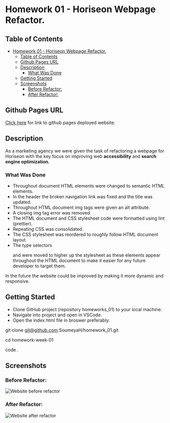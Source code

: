 # Homework 01 - Horiseon Webpage Refactor.

## Table of Contents

- [Homework 01 - Horiseon Webpage Refactor.](#homework-01---horiseon-webpage-refactor)
  - [Table of Contents](#table-of-contents)
  - [Github Pages URL](#github-pages-url)
  - [Description](#description)
    - [What Was Done](#what-was-done)
  - [Getting Started](#getting-started)
  - [Screenshots](#screenshots)
    - [Before Refactor:](#before-refactor)
    - [After Refactor:](#after-refactor)

## Github Pages URL

[Click here](https://soumeyah.github.io/horiseon_website_code_refactor/) for link to github pages deployed website.

## Description

As a marketing agency we were given the task of refactoring a webpage for Horiseon with the key focus on improving web **accessibility** and **search engine optimization**.

### What Was Done

- Throughout document HTML elements were changed to semantic HTML elements.
- In the header the broken navigation link was fixed and the title was updated.
- Throughout HTML document img tags were given an alt attribute.
- A closing img tag error was removed.
- The HTML document and CSS stylesheet code were formatted using lint (prettier).
- Repeating CSS was consolidated.
- The CSS stylesheet was reordered to roughly follow HTML document layout.
- The type selectors <p> and <a> were moved to higher up the stylesheet as these elements appear throughout the HTML document to make it easier for any future developer to target them.

In the future the website could be improved by making it more dynamic and responsive.

## Getting Started

- Clone GitHub project (repository homeworks_01) to your local machine.
- Navigate into project and open in VSCode.
- Open the index.html file in broswer preferably.

git clone git@github.com:SoumeyaH/homework_01.git

cd homework-week-01

code .

## Screenshots

### Before Refactor:

![Website before refactor](/assets/screenshots/website-before-refactor.png)

### After Refactor:

![Website after refactor](./assets/screenshots/website-after-refactor.png)
